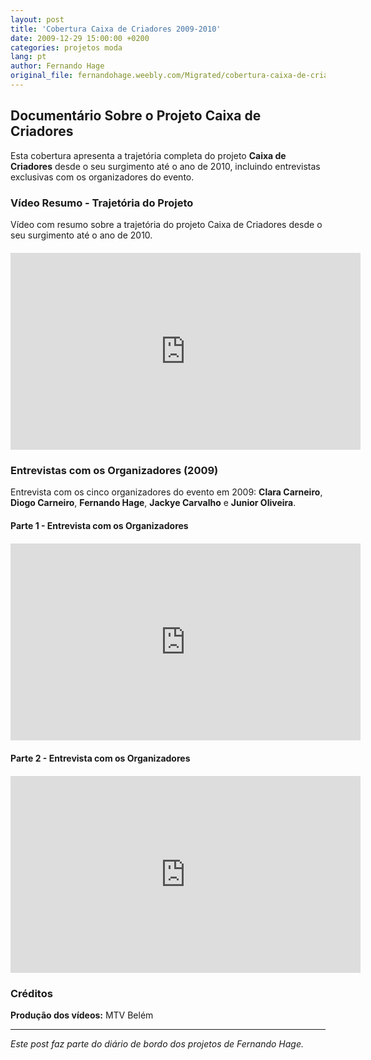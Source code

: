 ```yaml
---
layout: post
title: 'Cobertura Caixa de Criadores 2009-2010'
date: 2009-12-29 15:00:00 +0200
categories: projetos moda
lang: pt
author: Fernando Hage
original_file: fernandohage.weebly.com/Migrated/cobertura-caixa-de-criadores-2009-2010.html
---
```


## Documentário Sobre o Projeto Caixa de Criadores

Esta cobertura apresenta a trajetória completa do projeto **Caixa de Criadores** desde o seu surgimento até o ano de 2010, incluindo entrevistas exclusivas com os organizadores do evento.

### Vídeo Resumo - Trajetória do Projeto

Vídeo com resumo sobre a trajetória do projeto Caixa de Criadores desde o seu surgimento até o ano de 2010.

<div style="text-align: center; margin: 20px 0;">
<iframe width="560" height="315" src="https://www.youtube.com/embed/lYm2AUrK9yY" frameborder="0" allowfullscreen></iframe>
</div>

### Entrevistas com os Organizadores (2009)

Entrevista com os cinco organizadores do evento em 2009: **Clara Carneiro**, **Diogo Carneiro**, **Fernando Hage**, **Jackye Carvalho** e **Junior Oliveira**.

#### Parte 1 - Entrevista com os Organizadores

<div style="text-align: center; margin: 20px 0;">
<iframe width="560" height="315" src="https://www.youtube.com/embed/lC4jVr2nGnk" frameborder="0" allowfullscreen></iframe>
</div>

#### Parte 2 - Entrevista com os Organizadores

<div style="text-align: center; margin: 20px 0;">
<iframe width="560" height="315" src="https://www.youtube.com/embed/dR21vfEnd6M" frameborder="0" allowfullscreen></iframe>
</div>

### Créditos

**Produção dos vídeos:** MTV Belém

---

*Este post faz parte do diário de bordo dos projetos de Fernando Hage.*
